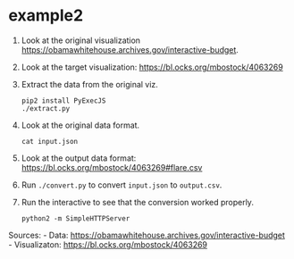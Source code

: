 # example2

1. Look at the original visualization https://obamawhitehouse.archives.gov/interactive-budget.

2. Look at the target visualization: https://bl.ocks.org/mbostock/4063269

3. Extract the data from the original viz.

    ```
    pip2 install PyExecJS
    ./extract.py
    ```

4. Look at the original data format.

    ```
    cat input.json
    ```

5. Look at the output data format: https://bl.ocks.org/mbostock/4063269#flare.csv

6. Run `./convert.py` to convert `input.json` to `output.csv`.

7. Run the interactive to see that the conversion worked properly.

    ```
    python2 -m SimpleHTTPServer
    ```

Sources:
    - Data: https://obamawhitehouse.archives.gov/interactive-budget
    - Visualizaton: https://bl.ocks.org/mbostock/4063269
